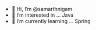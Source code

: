 - 👋 Hi, I’m @samarthnigam
- 👀 I’m interested in ... Java 
- 🌱 I’m currently learning ... Spring

<!---
samarthnigam/samarthnigam is a ✨ special ✨ repository because its `README.md` (this file) appears on your GitHub profile.
You can click the Preview link to take a look at your changes.
--->
